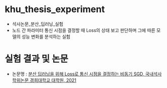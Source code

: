 # khu_thesis_experiment
- 석사논문_분산_딥러닝_실험
- 노드 간 파라미터 통신 시점을 결정할 때 Loss의 상태 보고 판단하며 그에 따른 모델의 성능 변화를 분석하는 실험

# 실험 결과 및 논문
- 논문명 : [분산 딥러닝을 위해 Loss로 통신 시점을 결정하는 비동기 SGD, 국내석사학위논문 경희대학교 대학원, 2021](http://www.riss.kr/search/detail/DetailView.do?p_mat_type=be54d9b8bc7cdb09&control_no=d1c4c88daebce394ffe0bdc3ef48d419)
